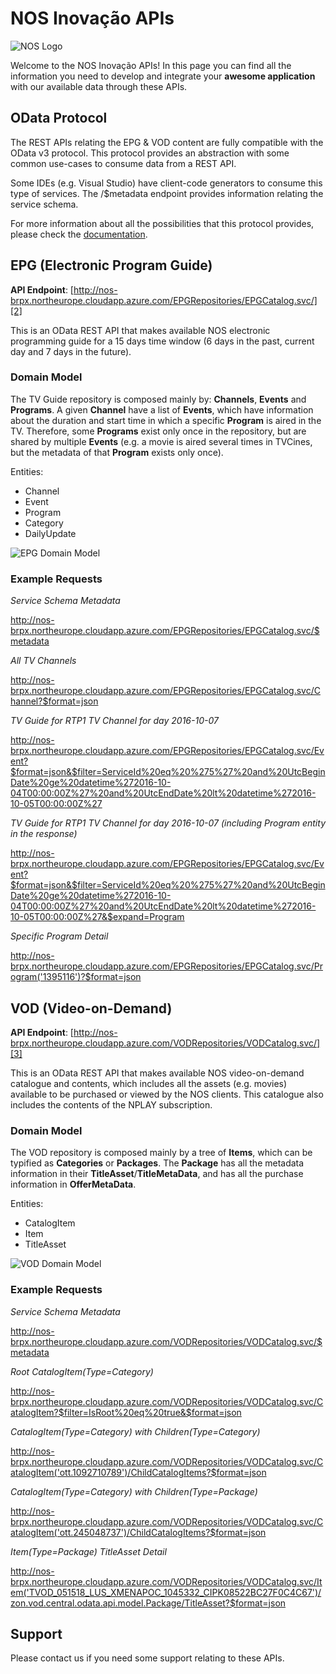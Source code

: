 # NOS Inovação APIs

![NOS Logo](https://github.com/nosinovacao/pixelscamp/blob/master/images/logo.png)

Welcome to the NOS Inovação APIs!
In this page you can find all the information you need to develop and integrate your __awesome application__ with our available data through these APIs.

## OData Protocol

The REST APIs relating the EPG & VOD content are fully compatible with the OData v3 protocol.
This protocol provides an abstraction with some common use-cases to consume data from a REST API.

Some IDEs (e.g. Visual Studio) have client-code generators to consume this type of services. The /$metadata endpoint provides information relating the service schema.

For more information about all the possibilities that this protocol provides, please check the [documentation][1].

## EPG (Electronic Program Guide)

__API Endpoint__: [http://nos-brpx.northeurope.cloudapp.azure.com/EPGRepositories/EPGCatalog.svc/][2]

This is an OData REST API that makes available NOS electronic programming guide for a 15 days time window (6 days in the past, current day and 7 days in the future).

### Domain Model

The TV Guide repository is composed mainly by: __Channels__, __Events__ and __Programs__. A given __Channel__ have a list of __Events__, which have information about the duration and start time in which a specific __Program__ is aired in the TV. Therefore, some __Programs__ exist only once in the repository, but are shared by multiple __Events__ (e.g. a movie is aired several times in TVCines, but the metadata of that __Program__ exists only once).

Entities:
* Channel
* Event
* Program
* Category
* DailyUpdate

![EPG Domain Model](https://github.com/ctorrao/pixelscamp/blob/master/images/EPG_DomainModel_v1_0.png)

### Example Requests

_Service Schema Metadata_

http://nos-brpx.northeurope.cloudapp.azure.com/EPGRepositories/EPGCatalog.svc/$metadata

_All TV Channels_

http://nos-brpx.northeurope.cloudapp.azure.com/EPGRepositories/EPGCatalog.svc/Channel?$format=json

_TV Guide for RTP1 TV Channel for day 2016-10-07_

http://nos-brpx.northeurope.cloudapp.azure.com/EPGRepositories/EPGCatalog.svc/Event?$format=json&$filter=ServiceId%20eq%20%275%27%20and%20UtcBeginDate%20ge%20datetime%272016-10-04T00:00:00Z%27%20and%20UtcEndDate%20lt%20datetime%272016-10-05T00:00:00Z%27

_TV Guide for RTP1 TV Channel for day 2016-10-07 (including Program entity in the response)_

http://nos-brpx.northeurope.cloudapp.azure.com/EPGRepositories/EPGCatalog.svc/Event?$format=json&$filter=ServiceId%20eq%20%275%27%20and%20UtcBeginDate%20ge%20datetime%272016-10-04T00:00:00Z%27%20and%20UtcEndDate%20lt%20datetime%272016-10-05T00:00:00Z%27&$expand=Program

_Specific Program Detail_

http://nos-brpx.northeurope.cloudapp.azure.com/EPGRepositories/EPGCatalog.svc/Program('1395116')?$format=json

## VOD (Video-on-Demand)

__API Endpoint__: [http://nos-brpx.northeurope.cloudapp.azure.com/VODRepositories/VODCatalog.svc/][3]

This is an OData REST API that makes available NOS video-on-demand catalogue and contents, which includes all the assets (e.g. movies) available to be purchased or viewed by the NOS clients. This catalogue also includes the contents of the NPLAY subscription.

### Domain Model

The VOD repository is composed mainly by a tree of __Items__, which can be typified as __Categories__ or __Packages__. The __Package__ has all the metadata information in their __TitleAsset__/__TitleMetaData__, and has all the purchase information in __OfferMetaData__.

Entities:
* CatalogItem
* Item
* TitleAsset

![VOD Domain Model](https://github.com/ctorrao/pixelscamp/blob/master/images/VOD_DomainModel_v1_0.png)

### Example Requests

_Service Schema Metadata_

http://nos-brpx.northeurope.cloudapp.azure.com/VODRepositories/VODCatalog.svc/$metadata

_Root CatalogItem(Type=Category)_

http://nos-brpx.northeurope.cloudapp.azure.com/VODRepositories/VODCatalog.svc/CatalogItem?$filter=IsRoot%20eq%20true&$format=json

_CatalogItem(Type=Category) with Children(Type=Category)_

http://nos-brpx.northeurope.cloudapp.azure.com/VODRepositories/VODCatalog.svc/CatalogItem('ott.1092710789')/ChildCatalogItems?$format=json

_CatalogItem(Type=Category) with Children(Type=Package)_

http://nos-brpx.northeurope.cloudapp.azure.com/VODRepositories/VODCatalog.svc/CatalogItem('ott.245048737')/ChildCatalogItems?$format=json

_Item(Type=Package) TitleAsset Detail_

http://nos-brpx.northeurope.cloudapp.azure.com/VODRepositories/VODCatalog.svc/Item('TVOD_051518_LUS_XMENAPOC_1045332_CIPK08522BC27F0C4C67')/zon.vod.central.odata.api.model.Package/TitleAsset?$format=json

## Support

Please contact us if you need some support relating to these APIs.

[1]: http://www.odata.org/documentation/odata-version-3-0/
[2]: http://nos-brpx.northeurope.cloudapp.azure.com/EPGRepositories/EPGCatalog.svc/
[3]: http://nos-brpx.northeurope.cloudapp.azure.com/VODRepositories/VODCatalog.svc/
